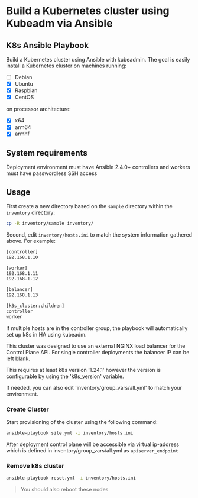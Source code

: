 # Build a Kubernetes cluster using Kubeadm via Ansible

## K8s Ansible Playbook

Build a Kubernetes cluster using Ansible with kubeadmin. The goal is easily install a Kubernetes cluster on machines running:

- [ ] Debian
- [X] Ubuntu
- [X] Raspbian
- [X] CentOS

on processor architecture:

- [X] x64
- [X] arm64
- [X] armhf

## System requirements

Deployment environment must have Ansible 2.4.0+
controllers and workers must have passwordless SSH access

## Usage

First create a new directory based on the `sample` directory within the `inventory` directory:

```bash
cp -R inventory/sample inventory/
```

Second, edit `inventory/hosts.ini` to match the system information gathered above. For example:

```bash
[controller]
192.168.1.10

[worker]
192.168.1.11
192.168.1.12

[balancer]
192.168.1.13

[k3s_cluster:children]
controller
worker
```

If multiple hosts are in the controller group, the playbook will automatically set up k8s in HA using kubeadm.

This cluster was designed to use an external NGINX load balancer for the Control Plane API.  For single controller deployments the balancer IP can be left blank.

This requires at least k8s version '1.24.1' however the version is configurable by using the 'k8s_version' variable.

If needed, you can also edit 'inventory/group_vars/all.yml' to match your environment.

### Create Cluster

Start provisioning of the cluster using the following command:

```bash
ansible-playbook site.yml -i inventory/hosts.ini
```

After deployment control plane will be accessible via virtual ip-address which is defined in inventory/group_vars/all.yml as `apiserver_endpoint`

### Remove k8s cluster

```bash
ansible-playbook reset.yml -i inventory/hosts.ini
```

>You should also reboot these nodes 
